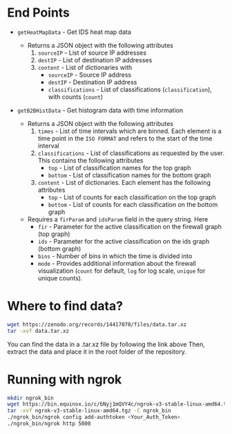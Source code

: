 # End Points

- `getHeatMapData` - Get IDS heat map data
  - Returns a JSON object with the following attributes
    1. `sourceIP` - List of source IP addresses
    2. `destIP` - List of destination IP addresses
    3. `content` - List of dictionaries with
        - `sourceIP` - Source IP address
        - `destIP` - Destination IP address
        - `classifications` - List of classifications (`classification`), with counts (`count`)

- `getB2BHistData` - Get histogram data with time information
  - Returns a JSON object with the following attributes
    1. `times` - List of time intervals which are binned. Each element is a time point in the `ISO FORMAT` and refers to the start of the time interval
    2. `classifications` - List of classifications as requested by the user. This contains the following attributes
        - `top` - List of classification names for the top graph
        - `bottom` - List of classification names for the bottom graph
    3. `content` - List of dictionaries. Each element has the following attributes
        - `top` - List of counts for each classification on the top graph
        - `bottom` - List of counts for each classification on the bottom graph
  - Requires a `firParam` and `idsParam` field in the query string. Here
    - `fir` - Parameter for the active classification on the firewall graph (top graph)
    - `ids` - Parameter for the active classification on the ids graph (bottom graph) 
    - `bins` - Number of bins in which the time is divided into
    - `mode` - Provides additional information about the firewall visualization (`count` for default, `log` for log scale, `unique` for unique counts).
    

# Where to find data?

```bash
wget https://zenodo.org/records/14417070/files/data.tar.xz
tar -xvf data.tar.xz
```

You can find the data in a .tar.xz file by following the link above
Then, extract the data and place it in the root folder of the repository.

# Running with ngrok

```bash
mkdir ngrok_bin
wget https://bin.equinox.io/c/bNyj1mQVY4c/ngrok-v3-stable-linux-amd64.tgz
tar -xvf ngrok-v3-stable-linux-amd64.tgz -C ngrok_bin
./ngrok_bin/ngrok config add-authtoken <Your_Auth_Token>
./ngrok_bin/ngrok http 5000
```